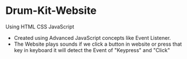 # Drum-Kit-Website
Using HTML CSS JavaScript
- Created using Advanced JavaScript concepts like Event Listener.
- The Website plays sounds if we click a button in website or press that key in keyboard it will detect the Event of "Keypress" and "Click" 
